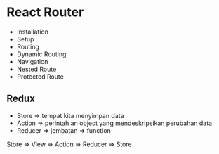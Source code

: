 # React Router

-   Installation
-   Setup
-   Routing
-   Dynamic Routing
-   Navigation
-   Nested Route
-   Protected Route

## Redux

-   Store => tempat kita menyimpan data
-   Action => perintah an object yang mendeskripsikan perubahan data
-   Reducer => jembatan => function

Store => View => Action => Reducer => Store
